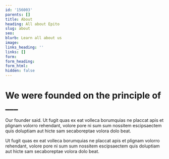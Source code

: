 ```yaml
---
id: '156003'
parents: []
title: About
heading: All about Epito
slug: about
seo: 
blurb: Learn all about us
image: 
links_heading: ''
links: []
form: 
form_heading: 
form_html: 
hidden: false
---
```


# We were founded on the principle of ___

Our founder said. Ut fugit quas ex eat volleca borumquias ne placcat apis et plignam volorro rehendant, volore pore ni sum sum nossitem escipsaectem quis doluptiam aut hicte sam secaboreptae volora dolo beat.

Ut fugit quas ex eat volleca borumquias ne placcat apis et plignam volorro rehendant, volore pore ni sum sum nossitem escipsaectem quis doluptiam aut hicte sam secaboreptae volora dolo beat.